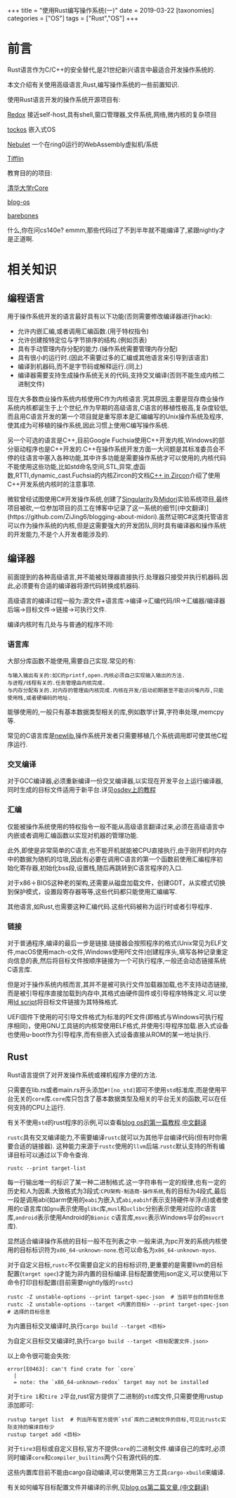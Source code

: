 +++
title = "使用Rust编写操作系统(一)"
date = 2019-03-22
[taxonomies]
categories = ["OS"]
tags = ["Rust","OS"]
+++

# 前言

Rust语言作为C/C++的安全替代,是21世纪新兴语言中最适合开发操作系统的.

本文介绍有关使用高级语言,Rust,编写操作系统的一些前置知识.

<!-- more -->

使用Rust语言开发的操作系统开源项目有:

[Redox](http://redox-os.org) 接近self-host,具有shell,窗口管理器,文件系统,网络,微内核的复杂项目

[tockos](https://www.tockos.org) 嵌入式OS

[Nebulet](https://github.com/nebulet/nebulet) 一个在ring0运行的WebAssembly虚拟机/系统

[Tifflin](https://github.com/thepowersgang/rust_os)

教育目的的项目:

[清华大学rCore](https://github.com/rcore-os/rCore)

[blog-os](https://os.phil-opp.com/)

[barebones](https://github.com/thepowersgang/rust-barebones-kernel)

什么,你在问cs140e? emmm,那些代码过了不到半年就不能编译了,紧跟nightly才是正道啊.

# 相关知识

## 编程语言

用于操作系统开发的语言最好具有以下功能(否则需要修改编译器进行hack):

- 允许内嵌汇编,或者调用汇编函数.(用于特权指令)
- 允许创建按特定位与字节排序的结构.(例如页表)
- 具有手动管理内存分配的能力.(操作系统需要管理内存分配)
- 具有很小的运行时.(因此不需要过多的汇编或其他语言来引导到该语言)
- 编译到机器码,而不是字节码或解释运行.(同上)
- 编译器需要支持生成操作系统无关的代码,支持交叉编译(否则不能生成内核二进制文件)

现在大多数商业操作系统内核使用C作为内核语言.究其原因,主要是现存商业操作系统内核都诞生于上个世纪,作为早期的高级语言,C语言的移植性极高,复杂度较低,而且用C语言开发的第一个项目就是重写原本是汇编编写的Unix操作系统及程序,使其成为可移植的操作系统,因此习惯上使用C编写操作系统.

另一个可选的语言是C++,目前Google Fuchsia使用C++开发内核,Windows的部分驱动程序也是C++开发的.C++在操作系统开发方面一大问题是其标准委员会不停的往语言中塞入各种功能,其中许多功能是需要操作系统才可以使用的,内核代码不能使用这些功能,比如std命名空间,STL,异常,虚函数,RTTI,dynamic_cast.Fuchsia的内核Zircon的文档[C++ in Zircon](https://fuchsia.googlesource.com/zircon/+/master/docs/cxx.md)介绍了使用C++开发系统内核时的注意事项.

微软曾经试图使用C#开发操作系统,创建了[Singularity](https://en.wikipedia.org/wiki/Singularity_%28operating_system%29)及[Midori](https://en.wikipedia.org/wiki/Midori_(operating_system))实验系统项目,最终项目被砍,一位参加项目的员工在博客中记录了这一系统的细节[(中文翻译)](https://github.com/ZiJing6/blogging-about-midori).虽然证明C#这类托管语言可以作为操作系统的内核,但是这需要强大的开发团队,同时具有编译器和操作系统的开发能力,不是个人开发者能涉及的.

## 编译器

前面提到的各种高级语言,并不能被处理器直接执行.处理器只接受并执行机器码.因此,必须要有合适的编译器将源代码转换成机器码.

高级语言的编译过程一般为:源文件+语言库->编译->汇编代码/IR->汇编器/编译器后端->目标文件->链接->可执行文件.

编译内核时有几处与与普通的程序不同:

### 语言库

大部分库函数不能使用,需要自己实现.常见的有:

    与输入输出有关的:如C的printf,open.内核必须自己实现输入输出的方法.
    与进程/线程有关的.任务管理由内核完成.
    与内存分配有关的.对内存的管理由内核完成.内核在开发/启动初期甚至不能访问堆内存,只能使用栈,或者硬编码的地址.

能够使用的,一般只有基本数据类型相关的库,例如数学计算,字符串处理,memcpy等.

常见的C语言库是[newlib](https://sourceware.org/newlib/libc.html),操作系统开发者只需要移植几个系统调用即可使其他C程序运行.

### 交叉编译

对于GCC编译器,必须重新编译一份交叉编译器,以实现在开发平台上运行编译器,同时生成的目标文件适用于新平台.详见[osdev上的教程](https://wiki.osdev.org/GCC_Cross-Compiler)

### 汇编

仅能被操作系统使用的特权指令一般不能从高级语言翻译过来,必须在高级语言中内嵌或者调用汇编函数以实现对机器的管理功能.

此外,即使是非常简单的C语言,也不能开机就能被CPU直接执行,由于刚开机时内存中的数据为随机的垃圾,因此有必要在调用C语言的第一个函数前使用汇编程序初始化寄存器,初始化bss段,设置栈,随后再跳转到C语言程序的入口.

对于x86＋BIOS这种老的架构,还需要从磁盘加载文件，创建GDT，从实模式切换到保护模式，设置段寄存器等等,这些代码都只能使用汇编编写.

其他语言,如Rust,也需要这种汇编代码.这些代码被称为运行时或者引导程序．

### 链接

对于普通程序,编译的最后一步是链接.链接器会按照程序的格式(Unix常见为ELF文件,macOS使用mach-o文件,Windows使用PE文件)创建程序头,填写各种记录重定向信息的表,然后将目标文件按顺序链接为一个可执行程序,一般还会动态链接系统C语言库.

但是对于操作系统内核而言,其并不是被可执行文件加载器加载,也不支持动态链接,而是被引导程序直接加载到内存中,其格式由硬件固件或引导程序特殊定义.可以使用[ld script](https://sourceware.org/binutils/docs/ld/Scripts.html)将目标文件链接为其特殊格式.

UEFI固件下使用的可引导文件格式为标准的PE文件(即格式与Windows可执行程序相同)，使用GNU工具链的内核常使用ELF格式,并使用引导程序加载.嵌入式设备也使用u-boot作为引导程序,而有些嵌入式设备直接从ROM的某一地址执行.

## Rust

Rust语言提供了对开发操作系统或裸机程序方便的方法.

只需要在lib.rs或者main.rs开头添加`#![no_std]`即可不使用`std`标准库,而是使用平台无关的`core`库.`core`库只包含了基本数据类型及相关的平台无关的函数,可以在任何支持的CPU上运行.

有关不使用`std`的rust程序的示例,可以查看[blog os的第一篇教程](https://os.phil-opp.com/freestanding-rust-binary/).[中文翻译](https://zhuanlan.zhihu.com/p/53064186)

`rustc`具有交叉编译能力,不需要编译`rustc`就可以为其他平台编译代码(但有时你需要合适的链接器).
这种能力来源于`rustc`使用的`llvm`后端.`rustc`默认支持的所有编译目标可以通过以下命令查询.

```shell
rustc --print target-list
```

每一行输出唯一的标识了某一种二进制格式.这一字符串有一定的规律,也有一定的历史和人为因素.大致格式为3段式:`CPU架构-制造商-操作系统`,有的目标为4段式,最后一段是调用abi(如arm使用的`eabi`为嵌入式`abi`,`eabihf`表示支持硬件半浮点)或者使用的c语言库(如`gnu`表示使用`glibc`库,`musl`和`uclibc`分别表示使用对应的c语言库,`android`表示使用Android的`Bionic` c语言库,`msvc`表示Windows平台的`msvcrt`库).

显然适合编译操作系统的目标一般不在列表之中.一般来讲,为pc开发的系统内核使用的目标标识符为`x86_64-unknown-none`.也可以命名为`x86_64-unknown-myos`.

对于自定义目标,`rustc`不仅需要自定义的目标标识符,更重要的是需要llvm的目标配置(`target spec`)才能为非内置的目标编译.目标配置使用json定义,可以使用以下命令打印目标配置(目前需要nightly版的`rustc`)

```shell
rustc -Z unstable-options --print target-spec-json  # 当前平台的目标信息
rustc -Z unstable-options --target <内置的目标> --print target-spec-json  # 选择的目标信息
```

为内置目标交叉编译时,执行`cargo build --target <目标>`

为自定义目标交叉编译时,执行`cargo build --target <目标配置文件.json>`

以上命令很可能会失败:

```txt
error[E0463]: can't find crate for `core`
  |
  = note: the `x86_64-unknown-redox` target may not be installed
```

对于`tire 1`和`tire 2`平台,rust官方提供了二进制的`std`库文件,只需要使用rustup添加即可:

```shell
rustup target list  # 列出所有官方提供`std`库的二进制文件的目标,可见比rustc实际支持的编译目标少
rustup target add <目标>
```

对于`tire3`目标或自定义目标,官方不提供`core`的二进制文件.编译自己的库时,必须同时编译`core`和`compiler_builtins`两个只有源代码的库.

这些内置库目前不能由cargo自动编译,可以使用第三方工具`cargo-xbuild`来编译.

有关如何编写目标配置文件并编译的示例,见[blog os第二篇文章](https://os.phil-opp.com/minimal-rust-kernel/),[(中文翻译)](https://zhuanlan.zhihu.com/p/56433770)
